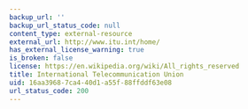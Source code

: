 ```yaml
---
backup_url: ''
backup_url_status_code: null
content_type: external-resource
external_url: http://www.itu.int/home/
has_external_license_warning: true
is_broken: false
license: https://en.wikipedia.org/wiki/All_rights_reserved
title: International Telecommunication Union
uid: 16aa3968-7ca4-40d1-a55f-88ffddf63e08
url_status_code: 200
---
```

